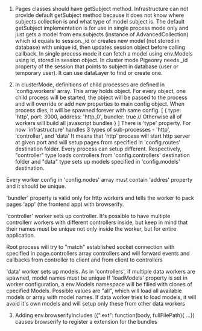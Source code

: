 

1. Pages classes should have getSubject method. Infrastructure can not provide default getSubject method because it does not know where subjects collection is and what type of model subject is. The default getSubject implementation is for use in single process mode only and just gets a model from env.subjects (instance of AdvancedCollection) which id equals to session._id or creates new model (not stored in database) with unique id, then updates session object before calling callback. In single process mode it can fetch a model using env.Models using id, stored in session object. In cluster mode Pigeonry needs _id property of the session that points to subject in database (user or temporary user). It can use dataLayer to find or create one.

2. In clusterMode, definitions of child processes are defined in 'config.workers' array. This array holds object. For every object, one child process will be started, the object will be passed to the process and will override or add new properties to main config object. When process dies, it will be spawned forever with same config.
  [
    {
      type: 'http',
      port: 3000,
      address: 'http_0',
      bundler: true   // Otherwise all of workers will build all javascript bundles
    }
  ]
  There is 'type' property. For now 'infrastructure' handles 3 types of sub-processes - 'http', 'controller', and 'data'
  It means that 'http' process will start http server at given port and will setup pages from specified in 'config.routes' destination folder. 
  Every process can setup different. Respectively, "controller" type loads controllers from 'config.controllers' destination folder
  and "data" type sets up models specified in 'config.models' destination.

  Every worker config in 'config.nodes' array must contain 'addres' property and it should be unique.

  'bundler' property is valid only for http workers and tells the worker to pack pages 'app' (the frontend app) with browserify.

  'controller' worker sets up controller. It's possible to have multiple controllerr workers with different controllers inside,
  but keep in mind that their names must be unique not only inside the worker, but for entire application.

  Root process will try to "match" established socket connection with specified in page.controllers array controllers
  and will forward events and callbacks from controller to client and from client to controllers

  'data' worker sets up models. As in 'controllers', if multiple data workers are spawned, model names must be unique
  If 'loadModels' property is set in worker configuration, a env.Models namespace will be filled with clones of cpecified Models.
  Possible values are "all", which will load all available models or array with model names.
  If data worker tries to load models, it will avoid it's own models and will setup only these from other data workers


  3. Adding env.browserifyIncludes ({".ext": function(body, fullFilePath){ ...}) causes browserify to register a extension for the bundles